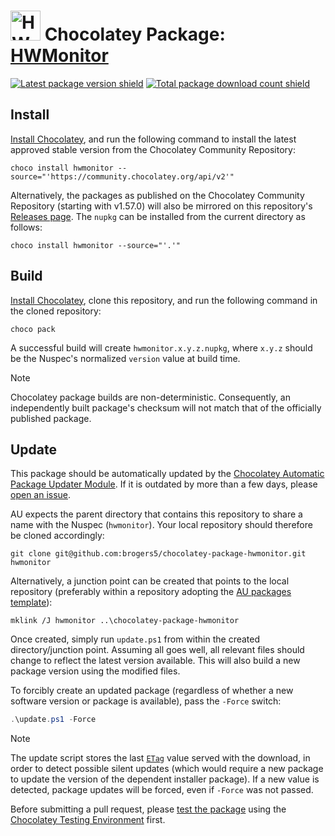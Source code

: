 <!--markdownlint-disable-next-line MD033 MD045 -->
# <img src="https://cdn.jsdelivr.net/gh/brogers5/chocolatey-package-hwmonitor@7ece95e61f975f243a891d9631e7b2f177240d81/hwmonitor.png" width="48" height="48" alt="HWMonitor icon"/> Chocolatey Package: [HWMonitor](https://community.chocolatey.org/packages/hwmonitor)

[![Latest package version shield](https://img.shields.io/chocolatey/v/hwmonitor.svg)](https://community.chocolatey.org/packages/hwmonitor)
[![Total package download count shield](https://img.shields.io/chocolatey/dt/hwmonitor.svg)](https://community.chocolatey.org/packages/hwmonitor)

## Install

[Install Chocolatey](https://chocolatey.org/install), and run the following command to install the latest approved stable version from the Chocolatey Community Repository:

```shell
choco install hwmonitor --source="'https://community.chocolatey.org/api/v2'"
```

Alternatively, the packages as published on the Chocolatey Community Repository (starting with v1.57.0) will also be mirrored on this repository's [Releases page](https://github.com/brogers5/chocolatey-package-hwmonitor/releases). The `nupkg` can be installed from the current directory as follows:

```shell
choco install hwmonitor --source="'.'"
```

## Build

[Install Chocolatey](https://chocolatey.org/install), clone this repository, and run the following command in the cloned repository:

```shell
choco pack
```

A successful build will create `hwmonitor.x.y.z.nupkg`, where `x.y.z` should be the Nuspec's normalized `version` value at build time.

>[!Note]
>Chocolatey package builds are non-deterministic. Consequently, an independently built package's checksum will not match that of the officially published package.

## Update

This package should be automatically updated by the [Chocolatey Automatic Package Updater Module](https://github.com/majkinetor/au). If it is outdated by more than a few days, please [open an issue](https://github.com/brogers5/chocolatey-package-hwmonitor/issues).

AU expects the parent directory that contains this repository to share a name with the Nuspec (`hwmonitor`). Your local repository should therefore be cloned accordingly:

```shell
git clone git@github.com:brogers5/chocolatey-package-hwmonitor.git hwmonitor
```

Alternatively, a junction point can be created that points to the local repository (preferably within a repository adopting the [AU packages template](https://github.com/majkinetor/au-packages-template)):

```shell
mklink /J hwmonitor ..\chocolatey-package-hwmonitor
```

Once created, simply run `update.ps1` from within the created directory/junction point. Assuming all goes well, all relevant files should change to reflect the latest version available. This will also build a new package version using the modified files.

To forcibly create an updated package (regardless of whether a new software version or package is available), pass the `-Force` switch:

```powershell
.\update.ps1 -Force
```

>[!Note]
>The update script stores the last [`ETag`](https://developer.mozilla.org/docs/Web/HTTP/Headers/ETag) value served with the download, in order to detect possible silent updates (which would require a new package to update the version of the dependent installer package). If a new value is detected, package updates will be forced, even if `-Force` was not passed.

Before submitting a pull request, please [test the package](https://docs.chocolatey.org/en-us/community-repository/moderation/package-verifier#steps-for-each-package) using the [Chocolatey Testing Environment](https://github.com/chocolatey-community/chocolatey-test-environment) first.

